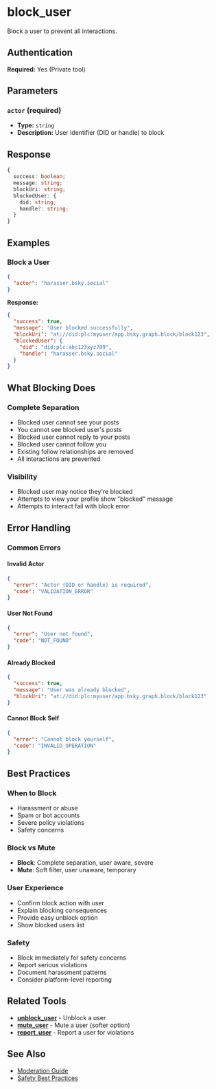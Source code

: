 # block_user

Block a user to prevent all interactions.

## Authentication

**Required:** Yes (Private tool)

## Parameters

### `actor` (required)
- **Type:** `string`
- **Description:** User identifier (DID or handle) to block

## Response

```typescript
{
  success: boolean;
  message: string;
  blockUri: string;
  blockedUser: {
    did: string;
    handle?: string;
  }
}
```

## Examples

### Block a User

```json
{
  "actor": "harasser.bsky.social"
}
```

**Response:**
```json
{
  "success": true,
  "message": "User blocked successfully",
  "blockUri": "at://did:plc:myuser/app.bsky.graph.block/block123",
  "blockedUser": {
    "did": "did:plc:abc123xyz789",
    "handle": "harasser.bsky.social"
  }
}
```

## What Blocking Does

### Complete Separation
- Blocked user cannot see your posts
- You cannot see blocked user's posts
- Blocked user cannot reply to your posts
- Blocked user cannot follow you
- Existing follow relationships are removed
- All interactions are prevented

### Visibility
- Blocked user may notice they're blocked
- Attempts to view your profile show "blocked" message
- Attempts to interact fail with block error

## Error Handling

### Common Errors

#### Invalid Actor
```json
{
  "error": "Actor (DID or handle) is required",
  "code": "VALIDATION_ERROR"
}
```

#### User Not Found
```json
{
  "error": "User not found",
  "code": "NOT_FOUND"
}
```

#### Already Blocked
```json
{
  "success": true,
  "message": "User was already blocked",
  "blockUri": "at://did:plc:myuser/app.bsky.graph.block/block123"
}
```

#### Cannot Block Self
```json
{
  "error": "Cannot block yourself",
  "code": "INVALID_OPERATION"
}
```

## Best Practices

### When to Block
- Harassment or abuse
- Spam or bot accounts
- Severe policy violations
- Safety concerns

### Block vs Mute
- **Block**: Complete separation, user aware, severe
- **Mute**: Soft filter, user unaware, temporary

### User Experience
- Confirm block action with user
- Explain blocking consequences
- Provide easy unblock option
- Show blocked users list

### Safety
- Block immediately for safety concerns
- Report serious violations
- Document harassment patterns
- Consider platform-level reporting

## Related Tools

- **[unblock_user](./unblock-user.md)** - Unblock a user
- **[mute_user](./mute-user.md)** - Mute a user (softer option)
- **[report_user](./report-user.md)** - Report a user for violations

## See Also

- [Moderation Guide](../../guide/tools-resources.md#moderation)
- [Safety Best Practices](../../guide/tools-resources.md#safety)

